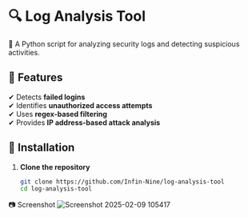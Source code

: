 # 🔍 Log Analysis Tool

🚀 A Python script for analyzing security logs and detecting suspicious activities.

## 📌 Features
✔ Detects **failed logins**  
✔ Identifies **unauthorized access attempts**  
✔ Uses **regex-based filtering**  
✔ Provides **IP address-based attack analysis**  

## 🔧 Installation
1. **Clone the repository**  
   ```bash
   git clone https://github.com/Infin-Nine/log-analysis-tool
   cd log-analysis-tool

📷 Screenshot
![Screenshot 2025-02-09 105417](https://github.com/user-attachments/assets/2e4f53b6-2b0a-450c-b4a6-976949f267b9)

